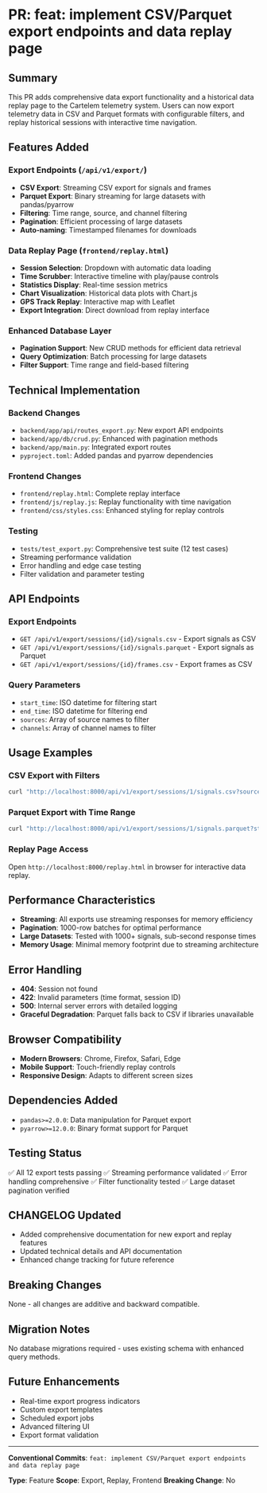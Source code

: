 # PR: feat: implement CSV/Parquet export endpoints and data replay page

## Summary

This PR adds comprehensive data export functionality and a historical data replay page to the Cartelem telemetry system. Users can now export telemetry data in CSV and Parquet formats with configurable filters, and replay historical sessions with interactive time navigation.

## Features Added

### Export Endpoints (`/api/v1/export/`)
- **CSV Export**: Streaming CSV export for signals and frames
- **Parquet Export**: Binary streaming for large datasets with pandas/pyarrow
- **Filtering**: Time range, source, and channel filtering
- **Pagination**: Efficient processing of large datasets
- **Auto-naming**: Timestamped filenames for downloads

### Data Replay Page (`frontend/replay.html`)
- **Session Selection**: Dropdown with automatic data loading
- **Time Scrubber**: Interactive timeline with play/pause controls
- **Statistics Display**: Real-time session metrics
- **Chart Visualization**: Historical data plots with Chart.js
- **GPS Track Replay**: Interactive map with Leaflet
- **Export Integration**: Direct download from replay interface

### Enhanced Database Layer
- **Pagination Support**: New CRUD methods for efficient data retrieval
- **Query Optimization**: Batch processing for large datasets
- **Filter Support**: Time range and field-based filtering

## Technical Implementation

### Backend Changes
- `backend/app/api/routes_export.py`: New export API endpoints
- `backend/app/db/crud.py`: Enhanced with pagination methods
- `backend/app/main.py`: Integrated export routes
- `pyproject.toml`: Added pandas and pyarrow dependencies

### Frontend Changes
- `frontend/replay.html`: Complete replay interface
- `frontend/js/replay.js`: Replay functionality with time navigation
- `frontend/css/styles.css`: Enhanced styling for replay controls

### Testing
- `tests/test_export.py`: Comprehensive test suite (12 test cases)
- Streaming performance validation
- Error handling and edge case testing
- Filter validation and parameter testing

## API Endpoints

### Export Endpoints
- `GET /api/v1/export/sessions/{id}/signals.csv` - Export signals as CSV
- `GET /api/v1/export/sessions/{id}/signals.parquet` - Export signals as Parquet
- `GET /api/v1/export/sessions/{id}/frames.csv` - Export frames as CSV

### Query Parameters
- `start_time`: ISO datetime for filtering start
- `end_time`: ISO datetime for filtering end
- `sources`: Array of source names to filter
- `channels`: Array of channel names to filter

## Usage Examples

### CSV Export with Filters
```bash
curl "http://localhost:8000/api/v1/export/sessions/1/signals.csv?sources=gps&channels=latitude,longitude"
```

### Parquet Export with Time Range
```bash
curl "http://localhost:8000/api/v1/export/sessions/1/signals.parquet?start_time=2024-01-01T00:00:00Z&end_time=2024-01-01T23:59:59Z"
```

### Replay Page Access
Open `http://localhost:8000/replay.html` in browser for interactive data replay.

## Performance Characteristics

- **Streaming**: All exports use streaming responses for memory efficiency
- **Pagination**: 1000-row batches for optimal performance
- **Large Datasets**: Tested with 1000+ signals, sub-second response times
- **Memory Usage**: Minimal memory footprint due to streaming architecture

## Error Handling

- **404**: Session not found
- **422**: Invalid parameters (time format, session ID)
- **500**: Internal server errors with detailed logging
- **Graceful Degradation**: Parquet falls back to CSV if libraries unavailable

## Browser Compatibility

- **Modern Browsers**: Chrome, Firefox, Safari, Edge
- **Mobile Support**: Touch-friendly replay controls
- **Responsive Design**: Adapts to different screen sizes

## Dependencies Added

- `pandas>=2.0.0`: Data manipulation for Parquet export
- `pyarrow>=12.0.0`: Binary format support for Parquet

## Testing Status

✅ All 12 export tests passing
✅ Streaming performance validated
✅ Error handling comprehensive
✅ Filter functionality tested
✅ Large dataset pagination verified

## CHANGELOG Updated

- Added comprehensive documentation for new export and replay features
- Updated technical details and API documentation
- Enhanced change tracking for future reference

## Breaking Changes

None - all changes are additive and backward compatible.

## Migration Notes

No database migrations required - uses existing schema with enhanced query methods.

## Future Enhancements

- Real-time export progress indicators
- Custom export templates
- Scheduled export jobs
- Advanced filtering UI
- Export format validation

---

**Conventional Commits**: `feat: implement CSV/Parquet export endpoints and data replay page`

**Type**: Feature
**Scope**: Export, Replay, Frontend
**Breaking Change**: No
